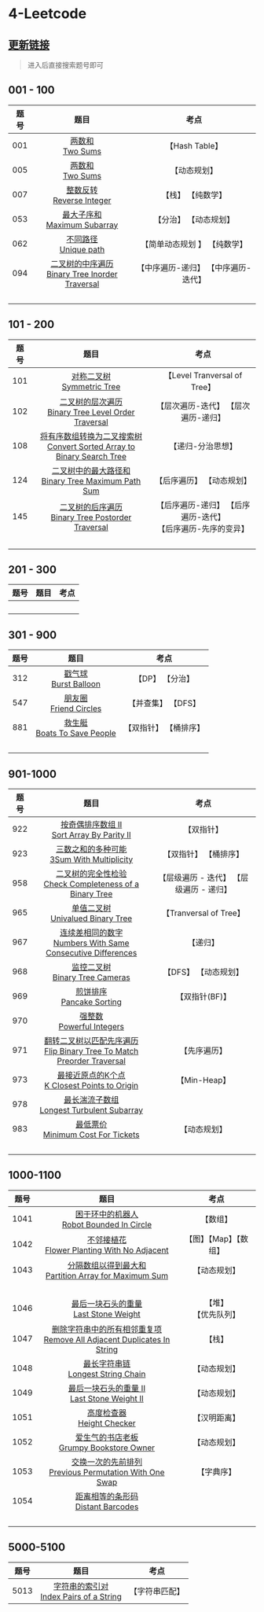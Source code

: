 # 4-Leetcode

## [更新链接](https://www.zhangjc.site/category/code/)

> 进入后直接搜索题号即可

## 001  - 100

| 题号 |                             题目                             |                考点                 |
| :--: | :----------------------------------------------------------: | :---------------------------------: |
| 001  |               [两数和<br>Two Sums](doc/001.md)               |           【Hash Table】            |
| 005  |              [两数和<br/>Two Sums](doc/005.md)               |            【动态规划】             |
| 007  |          [整数反转<br>Reverse Integer](doc/007.md)           |          【栈】 【纯数学】          |
| 053  |         [最大子序和<br>Maximum Subarray](doc/053.md)         |        【分治】 【动态规划】        |
| 062  |            [不同路径<br>Unique path](doc/062.md)             |    【简单动态规划 】 【纯数学】     |
| 094  | [二叉树的中序遍历<br/>Binary Tree Inorder Traversal](doc/094.md) | 【中序遍历-递归】 【中序遍历-迭代】 |
|      |                       [<br>](doc/.md)                        |                                     |

## 101 - 200

| 题号 |                             题目                             |                             考点                             |
| :--: | :----------------------------------------------------------: | :----------------------------------------------------------: |
| 101  |          [对称二叉树<br>Symmetric Tree](doc/101.md)          |                 【Level Tranversal of Tree】                 |
| 102  | [二叉树的层次遍历<br>Binary Tree Level Order Traversal](doc/102.md) |             【层次遍历-迭代】 【层次遍历-递归】              |
| 108  | [将有序数组转换为二叉搜索树<br>Convert Sorted Array to Binary Search Tree](doc/108.md) |                      【递归-分治思想】                       |
| 124  | [二叉树中的最大路径和<br>Binary Tree Maximum Path Sum](doc/124.md) |                  【后序遍历】 【动态规划】                   |
| 145  | [二叉树的后序遍历<br>Binary Tree Postorder Traversal](doc/145.md) | 【后序遍历-递归】 【后序遍历-迭代】<br>【后序遍历-先序的变异】 |
|      |                       [<br>](doc/.md)                        |                                                              |

## 201 - 300

| 题号 |      题目       | 考点 |
| :--: | :-------------: | :--: |
|      | [<br>](doc/.md) |      |

## 301 - 900
| 题号 |                     题目                     |         考点          |
| :--: | :------------------------------------------: | :-------------------: |
| 312  |    [戳气球<br>Burst Balloon](doc/312.md)     |    【DP】 【分治】    |
| 547  |    [朋友圈<br>Friend Circles](doc/547.md)    |  【并查集】 【DFS】   |
| 881  | [救生艇<br>Boats To Save People](doc/881.md) | 【双指针】 【桶排序】 |
|      |               [<br>](doc/.md)                |                       |

## 901-1000


| 题号 |                             题目                             |                   考点                    |
| :--: | :----------------------------------------------------------: | :---------------------------------------: |
| 922  |  [按奇偶排序数组 II<br>Sort Array By Parity II](doc/922.md)  |                【双指针】                 |
| 923  |  [三数之和的多种可能<br>3Sum With Multiplicity](doc/923.md)  |           【双指针】 【桶排序】           |
| 958  | [二叉树的完全性检验<br>Check Completeness of a Binary Tree](doc/958.md) |  【层级遍历 - 迭代】 【层级遍历 - 递归】  |
| 965  |      [单值二叉树<br>Univalued Binary Tree](doc/965.md)       |          【Tranversal of Tree】           |
| 967  | [连续差相同的数字<br>Numbers With Same Consecutive Differences](doc/967.md) |                 【递归】                  |
| 968  |       [监控二叉树<br>Binary Tree Cameras](doc/968.md)        |           【DFS】 【动态规划】            |
| 969  |          [煎饼排序<br/>Pancake Sorting](doc/969.md)          | 【双指针(BF)】 |
| 970  |          [强整数<br>Powerful Integers](doc/970.md)           |                                           |
| 971  | [翻转二叉树以匹配先序遍历<br>Flip Binary Tree To Match Preorder Traversal](doc/971.md) |               【先序遍历】                |
| 973  | [最接近原点的K个点<br>K Closest Points to Origin](doc/973.md) |               【Min-Heap】                |
| 978  |  [最长湍流子数组<br>Longest Turbulent Subarray](doc/978.md)  |                                           |
| 983  |      [最低票价<br>Minimum Cost For Tickets](doc/983.md)      |               【动态规划】                |
|      |                       [<br>](doc/.md)                        |                                           |

## 1000-1100

| 题号 |                             题目                             |     考点     |
| :--: | :----------------------------------------------------------: | :----------: |
| 1041 | [困于环中的机器人<br/>Robot Bounded In Circle](https://www.zhangjc.site/archives/332.html) | 【数组】 |
| 1042 | [不邻接植花<br/>Flower Planting With No Adjacent](https://www.zhangjc.site/archives/355.html) | 【图】【Map】【数组】 |
| 1043 | [分隔数组以得到最大和<br/>Partition Array for Maximum Sum](<https://www.zhangjc.site/archives/356.html>) | 【动态规划】 |
|  | [<br/>]() |  |
| 1046 | [最后一块石头的重量<br/>Last Stone Weight](https://www.zhangjc.site/archives/284.html) | 【堆】<br/>【优先队列】 |
| 1047 | [删除字符串中的所有相邻重复项<br/>Remove All Adjacent Duplicates In String](https://www.zhangjc.site/archives/326.html) | 【栈】 |
| 1048 | [最长字符串链<br/>Longest String Chain](https://www.zhangjc.site/archives/285.html) | 【动态规划】 |
| 1049 | [最后一块石头的重量 II<br/>Last Stone Weight II](https://www.zhangjc.site/archives/327.html) | 【动态规划】 |
| 1051 | [高度检查器<br>Height Checker](https://www.zhangjc.site/archives/98.html) | 【汉明距离】 |
| 1052 | [爱生气的书店老板<br>Grumpy Bookstore Owner](https://www.zhangjc.site/archives/103.html) | 【动态规划】 |
| 1053 | [交换一次的先前排列<br>Previous Permutation With One Swap](https://www.zhangjc.site/archives/324.html) | 【字典序】 |
| 1054 | [距离相等的条形码<br>Distant Barcodes](https://www.zhangjc.site/archives/105.html) |              |
|  |                       [<br>](doc/.md)                        |              |

## 5000-5100
| 题号 |                             题目                             |     考点     |
| :--: | :----------------------------------------------------------: | :----------: |
| 5013 | [字符串的索引对<br/>Index Pairs of a String](https://www.zhangjc.site/archives/380.html) | 【字符串匹配】 |

